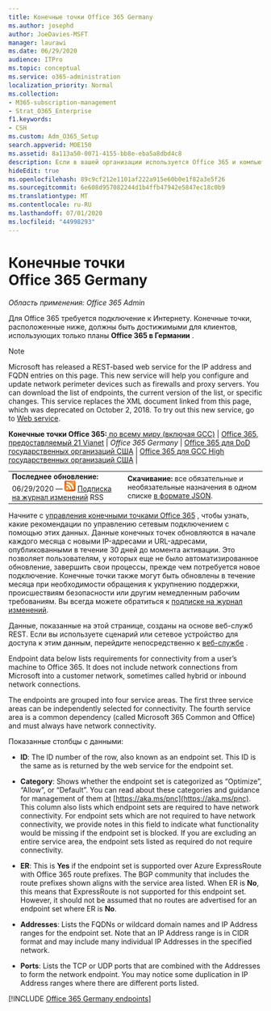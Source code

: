 ```yaml
---
title: Конечные точки Office 365 Germany
ms.author: josephd
author: JoeDavies-MSFT
manager: laurawi
ms.date: 06/29/2020
audience: ITPro
ms.topic: conceptual
ms.service: o365-administration
localization_priority: Normal
ms.collection:
- M365-subscription-management
- Strat_O365_Enterprise
f1.keywords:
- CSH
ms.custom: Adm_O365_Setup
search.appverid: MOE150
ms.assetid: 8a113a50-0071-4155-bb8e-eba5a8dbd4c8
description: Если в вашей организации используется Office 365 и компьютеры сети не подключаются к Интернету, ниже вы найдете конечные точки (FQDN, Ports, URL-адреса, а также диапазоны адресов IPv4 и IPv6), которые следует включить в списки разрешенных исходящих подключений, чтобы убедиться, что компьютеры могут успешно использовать Office 365.
hideEdit: true
ms.openlocfilehash: 89c9cf212e1101af222a915e60b0e1f82a3e5f26
ms.sourcegitcommit: 6e608d957082244d1b4ffb47942e5847ec18c0b9
ms.translationtype: MT
ms.contentlocale: ru-RU
ms.lasthandoff: 07/01/2020
ms.locfileid: "44998293"
---
```

# <a name="office-365-germany-endpoints"></a>Конечные точки Office 365 Germany

 *Область применения: Office 365 Admin*

Для Office 365 требуется подключение к Интернету. Конечные точки, расположенные ниже, должны быть достижимыми для клиентов, использующих только планы **Office 365 в Германии** .
  
> [!NOTE]
> Microsoft has released a REST-based web service for the IP address and FQDN entries on this page. This new service will help you configure and update network perimeter devices such as firewalls and proxy servers. You can download the list of endpoints, the current version of the list, or specific changes. This service replaces the XML document linked from this page, which was deprecated on October 2, 2018. To try out this new service, go to [Web service](office-365-ip-web-service.md).
 
 **Конечные точки Office 365:**[ по всему миру (включая GCC)](urls-and-ip-address-ranges.md)  | [Office 365, предоставляемый 21 Vianet](urls-and-ip-address-ranges-21vianet.md)  | *Office 365 Germany* | [Office 365 для DoD государственных организаций США](office-365-u-s-government-dod-endpoints.md) | [Office 365 для GCC High государственных организаций США](office-365-u-s-government-gcc-high-endpoints.md)  |
  
|||
|:-----|:-----|
|**Последнее обновление:** 06/29/2020 — ![ ](media/5dc6bb29-25db-4f44-9580-77c735492c4b.png) [Подписка на журнал изменений](https://endpoints.office.com/version/Germany?allversions=true&format=rss&clientrequestid=b10c5ed1-bad1-445f-b386-b919946339a7) RSS |**Скачивание:** все обязательные и необязательные назначения в одном списке [в формате JSON](https://endpoints.office.com/endpoints/Germany?clientrequestid=b10c5ed1-bad1-445f-b386-b919946339a7).  <br/> |

Начните с [управления конечными точками Office 365](managing-office-365-endpoints.md) , чтобы узнать, какие рекомендации по управлению сетевым подключением с помощью этих данных. Данные конечных точек обновляются в начале каждого месяца с новыми IP-адресами и URL-адресами, опубликованными в течение 30 дней до момента активации. Это позволяет пользователям, у которых еще не было автоматизированное обновление, завершить свои процессы, прежде чем потребуется новое подключение. Конечные точки также могут быть обновлены в течение месяца при необходимости обращения к укрупнению поддержки, происшествиям безопасности или другим немедленным рабочим требованиям. Вы всегда можете обратиться к [подписке на журнал изменений](https://endpoints.office.com/version/Germany?allversions=true&format=rss&clientrequestid=b10c5ed1-bad1-445f-b386-b919946339a7).

Данные, показанные на этой странице, созданы на основе веб-служб REST. Если вы используете сценарий или сетевое устройство для доступа к этим данным, перейдите непосредственно к [веб-службе](office-365-ip-web-service.md) .

Endpoint data below lists requirements for connectivity from a user’s machine to Office 365. It does not include network connections from Microsoft into a customer network, sometimes called hybrid or inbound network connections.

The endpoints are grouped into four service areas. The first three service areas can be independently selected for connectivity. The fourth service area is a common dependency (called Microsoft 365 Common and Office) and must always have network connectivity.

Показанные столбцы с данными:

- **ID**: The ID number of the row, also known as an endpoint set. This ID is the same as is returned by the web service for the endpoint set.

- **Category**: Shows whether the endpoint set is categorized as “Optimize”, “Allow”, or “Default”. You can read about these categories and guidance for management of them at [https://aka.ms/pnc](https://aka.ms/pnc). This column also lists which endpoint sets are required to have network connectivity. For endpoint sets which are not required to have network connectivity, we provide notes in this field to indicate what functionality would be missing if the endpoint set is blocked. If you are excluding an entire service area, the endpoint sets listed as required do not require connectivity.

- **ER**: This is **Yes** if the endpoint set is supported over Azure ExpressRoute with Office 365 route prefixes. The BGP community that includes the route prefixes shown aligns with the service area listed. When ER is **No**, this means that ExpressRoute is not supported for this endpoint set. However, it should not be assumed that no routes are advertised for an endpoint set where ER is **No**.

- **Addresses**: Lists the FQDNs or wildcard domain names and IP Address ranges for the endpoint set. Note that an IP Address range is in CIDR format and may include many individual IP Addresses in the specified network.
 
- **Ports**: Lists the TCP or UDP ports that are combined with the Addresses to form the network endpoint. You may notice some duplication in IP Address ranges where there are different ports listed.

[!INCLUDE [Office 365 Germany endpoints](./includes/office-365-germany-endpoints.md)]

 

